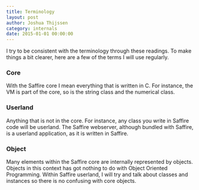 ```yaml
---
title: Terminology
layout: post
author: Joshua Thijssen
category: internals
date: 2015-01-01 00:00:00
---
```


I try to be consistent with the terminology through these readings. To make things a bit clearer, here are a few of the terms I will use regularly.

### Core
With the Saffire core I mean everything that is written in C. For instance, the VM is part of the core, so is the string class and the numerical class.

  
### Userland
Anything that is not in the core. For instance, any class you write in Saffire code will be userland. The Saffire webserver, although bundled with Saffire, is a userland application, as it is written in Saffire.
  
### Object
Many elements within the Saffire core are internally represented by objects. Objects in this context has got nothing to do with Object Oriented Programming. Within Saffire userland, I will try and talk about classes and instances so there is no confusing with core objects.</dd>




